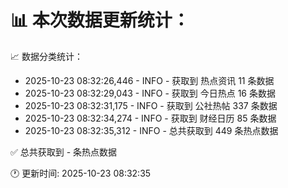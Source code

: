 📊 本次数据更新统计：
==========================

📈 数据分类统计：
- 2025-10-23 08:32:26,446 - INFO - 获取到 热点资讯 11 条数据
- 2025-10-23 08:32:29,043 - INFO - 获取到 今日热点 16 条数据
- 2025-10-23 08:32:31,175 - INFO - 获取到 公社热帖 337 条数据
- 2025-10-23 08:32:34,274 - INFO - 获取到 财经日历 85 条数据
- 2025-10-23 08:32:35,312 - INFO - 总共获取到 449 条热点数据

✅ 总共获取到 - 条热点数据

🕐 更新时间: 2025-10-23 08:32:35
